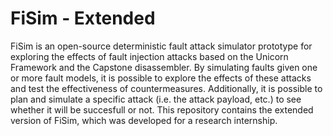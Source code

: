 
# FiSim - Extended 

FiSim is an open-source deterministic fault attack simulator prototype for exploring the effects of fault injection attacks based on the Unicorn Framework and the Capstone disassembler. By simulating faults given one or more fault models, it is possible to explore the effects of these attacks and test the effectiveness of countermeasures. Additionally, it is possible to plan and simulate a specific attack (i.e. the attack payload, etc.) to see whether it will be succesfull or not. 
This repository contains the extended version of FiSim, which was developed for a research internship. 
